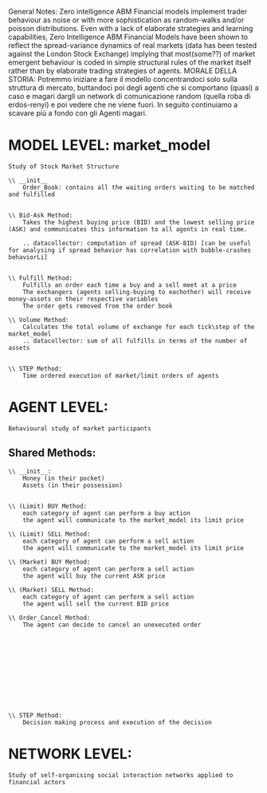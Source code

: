 General Notes:
Zero intelligence ABM Financial models implement trader behaviour as noise or with more sophistication as random-walks and/or poisson distributions. 
Even with a lack of elaborate strategies and learning capabilities, Zero Intelligence ABM Financial Models have been shown to reflect the spread-variance dynamics of real markets (data has been tested against the London Stock Exchange) implying that most(some??) of market emergent behaviour is coded in simple structural rules of the market itself rather than by elaborate trading strategies of agents. 
        MORALE DELLA STORIA: Potremmo iniziare a fare il modello concentrandoci solo sulla struttura di mercato, buttandoci poi degli agenti che si comportano (quasi) a caso e magari dargli un network di comunicazione random (quella roba di erdos-renyi) e poi vedere che ne viene fuori. In seguito continuiamo a scavare più a fondo con gli Agenti magari. 





# MODEL LEVEL: market_model
    Study of Stock Market Structure

    \\ __init__
        Order_Book: contains all the waiting orders waiting to be matched and fulfilled


    \\ Bid-Ask Method:
        Takes the highest buying price (BID) and the lowest selling price (ASK) and communicates this information to all agents in real time. 
        
        .. datacollector: computation of spread (ASK-BID) [can be useful for analysing if spread behavior has correlation with bubble-crashes behaviorLi]


    \\ Fulfill Method: 
        Fulfills an order each time a buy and a sell meet at a price 
        The exchangers (agents selling-buying to eachother) will receive money-assets on their respective variables 
        The order gets removed from the order book

    \\ Volume Method: 
        Calculates the total volume of exchange for each tick\step of the market_model 
        .. datacollector: sum of all fulfills in terms of the number of assets


    \\ STEP Method:
        Time ordered execution of market/limit orders of agents   

# AGENT LEVEL:
    Behavioural study of market participants 

## Shared Methods:
    \\ __init__: 
        Money (in their pocket)
        Assets (in their possession)
        

    \\ (Limit) BUY Method:
        each category of agent can perform a buy action 
        the agent will communicate to the market_model its limit price 
    
    \\ (Limit) SELL Method: 
        each category of agent can perform a sell action 
        the agent will communicate to the market_model its limit price

    \\ (Market) BUY Method: 
        each category of agent can perform a sell action 
        the agent will buy the current ASK price

    \\ (Market) SELL Method: 
        each category of agent can perform a sell action 
        the agent will sell the current BID price 
    
    \\ Order_Cancel Method: 
        The agent can decide to cancel an unexecuted order











    
    \\ STEP Method:
        Decision making process and execution of the decision 

# NETWORK LEVEL: 
    Study of self-organising social interaction networks applied to financial actors 
